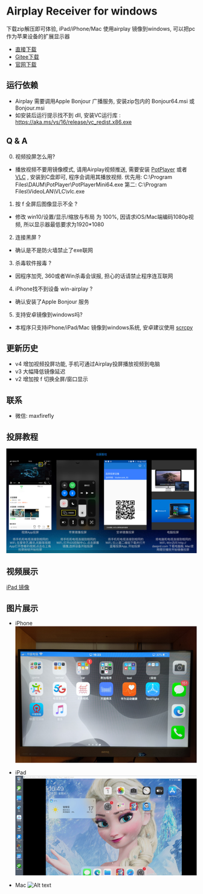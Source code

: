 # Airplay Receiver for windows
下载zip解压即可体验, iPad/iPhone/Mac 使用airplay 镜像到windows, 可以把pc 作为苹果设备的扩展显示器

- [直接下载](http://api.blueberry-tek.com/download/wincast/win-airplay.zip)
- [Gitee下载](https://gitee.com/halo-x/Airplay-SDK/tree/master/windows-receiver) 
- [官网下载](http://deeprd.com/) 

## 运行依赖
- Airplay 需要调用Apple Bonjour 广播服务, 安装zip包内的 Bonjour64.msi 或 Bonjour.msi
- 如安装后运行提示找不到 dll, 安装VC运行库 : https://aka.ms/vs/16/release/vc_redist.x86.exe

## Q & A
0. 视频投屏怎么用?
- 播放视频不要用镜像模式, 请用Airplay视频推送, 需要安装 [PotPlayer](https://daumpotplayer.com/download/) 或者 [VLC](https://www.videolan.org/vlc/) , 安装到C盘即可, 程序会调用其播放视频.  优先用: C:\Program Files\DAUM\PotPlayer\PotPlayerMini64.exe  第二: C:\Program Files\VideoLAN\VLC\vlc.exe
1. 按 f 全屏后图像显示不全 ?   
-  修改 win10/设置/显示/缩放与布局 为 100%,  因请求iOS/Mac端编码1080p视频, 所以显示器最低要求为1920*1080
2. 连接黑屏 ?  
- 确认是不是防火墙禁止了exe联网
3. 杀毒软件报毒 ?
- 因程序加壳, 360或者Win杀毒会误报, 担心的话请禁止程序连互联网
4. iPhone找不到设备 win-airplay ?
- 确认安装了Apple Bonjour 服务
5. 支持安卓镜像到windows吗?
- 本程序只支持iPhone/iPad/Mac 镜像到windows系统, 安卓建议使用 [scrcpy](https://github.com/Genymobile/scrcpy)

## 更新历史
- v4 增加视频投屏功能, 手机可通过Airplay投屏播放视频到电脑
- v3 大幅降低镜像延迟
- v2 增加按 f 切换全屏/窗口显示

## 联系
- 微信: maxfirefly

## 投屏教程
![Alt text](../image/cast.jpg?raw=true "Title")

## 视频展示
 
[iPad 镜像](https://www.bilibili.com/video/av86015516/)

## 图片展示
- iPhone
![Alt text](../image/win3.jpg?raw=true "Title") 

- iPad
![Alt text](../image/win.png?raw=true "Title") 

- Mac
![Alt text](../image/win2.jpg?raw=true "Title") 
